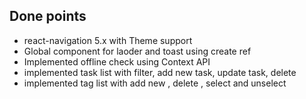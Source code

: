 
## Done points

- react-navigation 5.x with Theme support
- Global component for laoder and toast using create ref
- Implemented offline check using Context API
- implemented task list with filter, add new task, update task, delete
- implemented tag list with add new , delete , select and unselect
